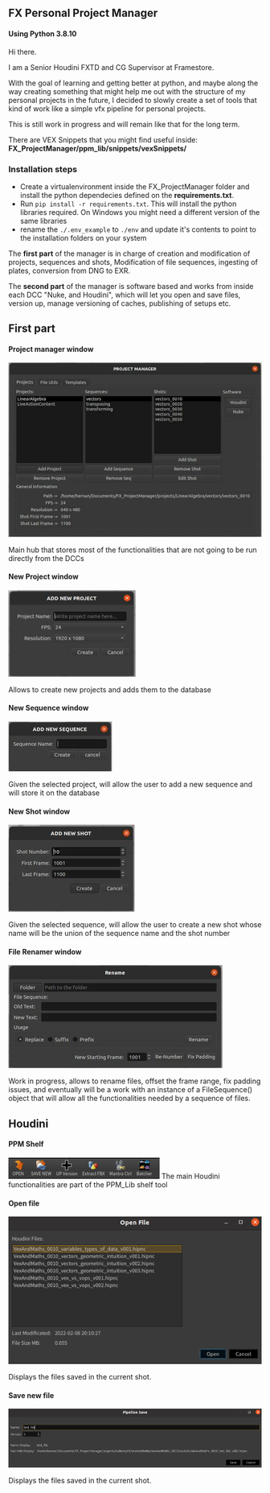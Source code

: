 ## FX Personal Project Manager
#### Using Python 3.8.10

Hi there.

I am a Senior Houdini FXTD and CG Supervisor at Framestore.

With the goal of learning and getting better at python, and maybe along the way creating something that might help me out with the structure of my personal 
projects in the future, I decided to slowly create a set of tools that kind of work like a simple vfx pipeline for personal projects.

This is still work in progress and will remain like that for the long term.


There are VEX Snippets that you might find useful inside:
**FX_ProjectManager/ppm_lib/snippets/vexSnippets/**


### Installation steps

 * Create a virtualenvironment inside the FX_ProjectManager folder and install the python dependecies defined on the **requirements.txt**.
 * Run ```pip install -r requirements.txt```. This will install the python libraries required. On Windows you might need a different version of the same libraries
 * rename the ```./.env_example``` to ```./env``` and update it's contents to point to the installation folders on your system

The **first part** of the manager is in charge of creation and modification of projects, sequences and shots, Modification of file sequences, ingesting of plates, conversion from DNG to EXR.

The **second part** of the manager is software based and works from inside each DCC "Nuke, and Houdini", which will let you open and save files, version up, manage versioning of caches, publishing of setups etc.

## First part

####      Project manager window
![](images/main_window.jpeg)

Main hub that stores most of the functionalities that are not going to be run directly from the DCCs

####      New Project window
![](images/new_project.jpeg)

Allows to create new projects and adds them to the database

####      New Sequence window
![](images/new_sequence.jpeg)

Given the selected project, will allow the user to add a new sequence and will store it on the database

####      New Shot window
![](images/new_shot.jpeg)

Given the selected sequence, will allow the user to create a new shot whose name will be the union of the sequence name 
and the shot number

####      File Renamer window
![](images/renamer.jpg)

Work in progress, allows to rename files, offset the frame range, fix padding issues, and eventually will be a work with an instance of a FileSequence() object that will allow all the functionalities needed by a sequence of files.


## Houdini

#### PPM Shelf
![](images/PPM_Shelf.png)
The main Houdini functionalities are part of the PPM_Lib shelf tool


#### Open file
![](images/openFile.png)

Displays the files saved in the current shot.

#### Save new file
![](images/savingFile.png)

Displays the files saved in the current shot.


